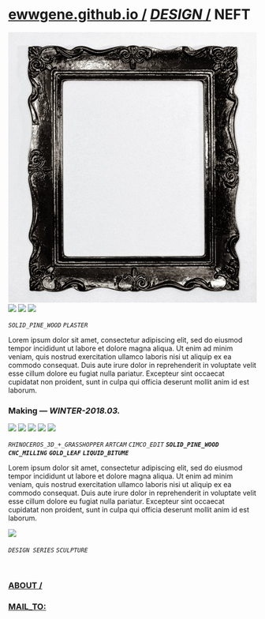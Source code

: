 
# [ewwgene.github.io /](https://ewwgene.github.io/) [_DESIGN_ /](https://ewwgene.github.io/DESIGN) NEFT

[![NEFT](/100.jpg)](https://ewwgene.github.io/NEFT/Carousel)<br> <a id="101" href="https://ewwgene.github.io/NEFT/Carousel/#101"><img src="https://ewwgene.github.io/NEFT/101.jpg" height="66"></a> <a id="102" href="https://ewwgene.github.io/NEFT/Carousel/#102"><img src="https://ewwgene.github.io/NEFT/102.jpg" height="66"></a> <a id="111" href="https://ewwgene.github.io/NEFT/Carousel/#111"><img src="https://ewwgene.github.io/NEFT/111.jpg" height="66"></a> <a id="text">&#160;</a>

_`SOLID_PINE_WOOD`_ _`PLASTER`_ 

Lorem ipsum dolor sit amet, consectetur adipiscing elit, sed do eiusmod tempor incididunt ut labore et dolore magna aliqua. Ut enim ad minim veniam, quis nostrud exercitation ullamco laboris nisi ut aliquip ex ea commodo consequat. Duis aute irure dolor in reprehenderit in voluptate velit esse cillum dolore eu fugiat nulla pariatur. Excepteur sint occaecat cupidatat non proident, sunt in culpa qui officia deserunt mollit anim id est laborum.

### Making — _WINTER-2018.03._
<a id="201m" href="https://ewwgene.github.io/NEFT/Carousel/#201m"><img src="https://ewwgene.github.io/NEFT/Making/201.jpg" height="66"></a> <a id="303m" href="https://ewwgene.github.io/NEFT/Carousel/#303m"><img src="https://ewwgene.github.io/NEFT/Making/303.jpg" height="66"></a> <a id="305m" href="https://ewwgene.github.io/NEFT/Carousel/#305m"><img src="https://ewwgene.github.io/NEFT/Making/305.jpg" height="66"></a> <a id="307m" href="https://ewwgene.github.io/NEFT/Carousel/#307m"><img src="https://ewwgene.github.io/NEFT/Making/307.jpg" height="66"></a> <a id="309m" href="https://ewwgene.github.io/NEFT/Carousel/#309m"><img src="https://ewwgene.github.io/NEFT/Making/309.jpg" height="66"></a>  

_`RHINOCEROS_3D_+_GRASSHOPPER`_ _`ARTCAM`_ _`CIMCO_EDIT`_  _**`SOLID_PINE_WOOD`**_ _**`CNC_MILLING`**_ _**`GOLD_LEAF`**_ _**`LIQUID_BITUME`**_ 

Lorem ipsum dolor sit amet, consectetur adipiscing elit, sed do eiusmod tempor incididunt ut labore et dolore magna aliqua. Ut enim ad minim veniam, quis nostrud exercitation ullamco laboris nisi ut aliquip ex ea commodo consequat. Duis aute irure dolor in reprehenderit in voluptate velit esse cillum dolore eu fugiat nulla pariatur. Excepteur sint occaecat cupidatat non proident, sunt in culpa qui officia deserunt mollit anim id est laborum.

<a id="300" href="https://ewwgene.github.io/NEFT/Carousel/#300"><img src="https://ewwgene.github.io/NEFT/300.jpg" height="66"></a> 

_`DESIGN SERIES`_ _`SCULPTURE`_ 

<br> 

### [ABOUT /](https://ewwgene.github.io/ABOUT)
### [MAIL_TO:](mailto:r0cam@me.com)